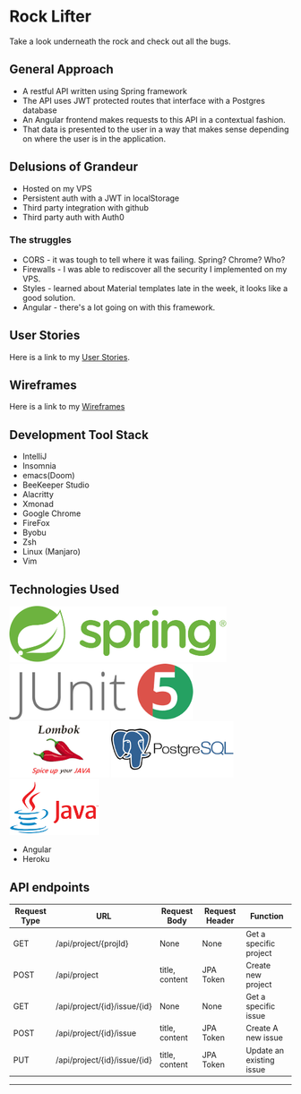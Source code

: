 # Rock Lifter
Take a look underneath the rock and check out all the bugs.

## General Approach
* A restful API written using Spring framework
* The API uses JWT protected routes that interface with a Postgres database
* An Angular frontend makes requests to this API in a contextual fashion.
* That data is presented to the user in a way that makes sense depending on where the user is in the application.

## Delusions of Grandeur 
* Hosted on my VPS
* Persistent auth with a JWT in localStorage
* Third party integration with github
* Third party auth with Auth0

### The struggles
* CORS - it was tough to tell where it was failing. Spring? Chrome? Who?
* Firewalls - I was able to rediscover all the security I implemented on my VPS.
* Styles - learned about Material templates late in the week, it looks like a good solution.
* Angular - there's a lot going on with this framework.


## User Stories
Here is a link to my [User Stories](./planning/UserStories.md).

## Wireframes
Here is a link to my [Wireframes](./planning/WireFrames.md)


## Development Tool Stack
* IntelliJ
* Insomnia
* emacs(Doom)
* BeeKeeper Studio
* Alacritty
* Xmonad
* Google Chrome
* FireFox
* Byobu
* Zsh
* Linux (Manjaro)
* Vim

## Technologies Used
<img height="100" style="display: inline" src="./README/spring-logo.svg" alt=""/>
<img height="100" style="display: inline" src="./README/junit.png" alt=""/>
<img height="100" style="display: inline" src="./README/lombok.png" alt=""/>
<img height="100" style="display: inline" src="./README/postgres.png" alt=""/>
<img height="100" style="display: inline" src="./README/javalogo.png" alt=""/>

* Angular
* Heroku


## API endpoints
| Request Type | URL                          | Request Body      | Request Header | Function                 | 
|--------------|------------------------------|-------------------|----------------|--------------------------|
| GET          | /api/project/{projId}        | None              | None           | Get a specific project   |
| POST         | /api/project                 | title, content    | JPA Token      | Create new project       |
| GET          | /api/project/{id}/issue/{id} | None              | None           | Get a specific issue     |
| POST         | /api/project/{id}/issue      | title, content    | JPA Token      | Create A new issue       |
| PUT          | /api/project/{id}/issue/{id} | title, content    | JPA Token      | Update an existing issue |
----

